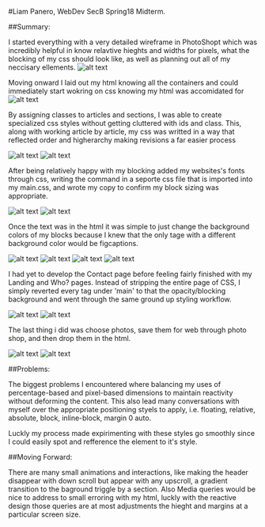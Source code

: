 
#Liam Panero, WebDev SecB Spring18 Midterm. 

##Summary:

I started everything with a very detailed wireframe in PhotoShopt which was incredibly helpful in know relavtive hieghts and widths for pixels, what the blocking of my css should look like, as well as planning out all of my neccisary ellements. 
![alt text](ScreenShots/ss00.png)

Moving onward I laid out my html knowing all the containers and could immediately start wokring on css knowing my html was accomidated for
![alt text](ScreenShots/ss01.png)

By assigning classes to articles and sections, I was able to create specialized css styles without getting cluttered with ids and class. This, along with working article by article, my css was writted in a way that reflected order and higherarchy making revisions a far easier process

![alt text](ScreenShots/ss02.png)
![alt text](ScreenShots/ss03.png)

After being relatively happy with my blocking added my websites's fonts through css, writing the command in a seporte css file that is imported into my main.css, and wrote my copy to confirm my block sizing  was appropriate.

![alt text](ScreenShots/ss04.png)
![alt text](ScreenShots/ss05.png)

Once the text was in the html it was simple to just change the background colors of my blocks because I knew that the only tage with a different background color would be figcaptions. 

![alt text](ScreenShots/ss06.png)
![alt text](ScreenShots/ss07.png)
![alt text](ScreenShots/ss08.png)
![alt text](ScreenShots/ss09.png)

I had yet to develop the Contact page before feeling fairly finished with my Landing and Who? pages. Instead of stripping the entire page of CSS, I simply reverted every tag under 'main' to that the opacity/blocking background and went through the same ground up styling workflow.

![alt text](ScreenShots/ss10.png)
![alt text](ScreenShots/ss11.png)

The last thing i did was choose photos, save them for web through photo shop, and then drop them in the html. 

![alt text](ScreenShots/ss12.png)
![alt text](ScreenShots/ss13.png)

##Problems:

The biggest problems I encountered where balancing my uses of percentage-based and pixel-based dimensions to maintain reactivity without deforming the content. This also lead many conversations with myself over the appropriate positioning styels to apply, i.e. floating, relative, absolute, block, inline-block, margin 0 auto. 

Luckly my process made expirimenting with these styles go smoothly since I could easily spot and refference the element to it's style. 

##Moving Forward: 

There are many small animations and interactions, like making the header disappear with down scroll but appear with any upscroll, a gradient transition to the baground triggle by a section. Also Media queries would be nice to address to small erroring with my html, luckly with the reactive design those queries are at most adjustments the hieght and margins at a particular screen size. 

